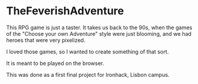 # TheFeverishAdventure

This RPG game is just a taster. It takes us back to the 90s, 
when the games of the "Choose your own Adventure" style were just blooming, and we had heroes that were very pixelized.

I loved those games, so I wanted to create something of that sort.

It is meant to be played on the browser.

This was done as a first final project for Ironhack, Lisbon campus.

